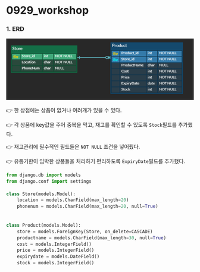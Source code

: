 # 0929_workshop

### 1. ERD

![image-20200929232602340](0929_workshop.assets/image-20200929232602340.png)

👉 한 상점에는 상품이 없거나 여러개가 있을 수 있다.

👉 각 상품에 key값을 주어 중복을 막고, 재고를 확인할 수 있도록 `Stock`필드를 추가했다.

👉 재고관리에 필수적인 필드들은 `NOT NULL` 조건을 넣어줬다.

👉 유통기한이 임박한 상품들을 처리하기 편리하도록 `ExpiryDate`필드를 추가했다.

```python
from django.db import models
from django.conf import settings

class Store(models.Model):
    location = models.CharField(max_length=20)
    phonenum = models.CharField(max_length=20, null=True)


class Product(models.Model):
    store = models.ForeignKey(Store, on_delete=CASCADE)
    productname = models.CharField(max_length=30, null=True)
    cost = models.IntegerField()
    price = models.IntegerField()
    expirydate = models.DateField()
    stock = models.IntegerField()
```







